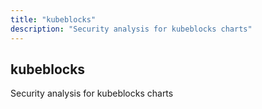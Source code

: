 ```yaml
---
title: "kubeblocks"
description: "Security analysis for kubeblocks charts"
---
```


## kubeblocks

Security analysis for kubeblocks charts
